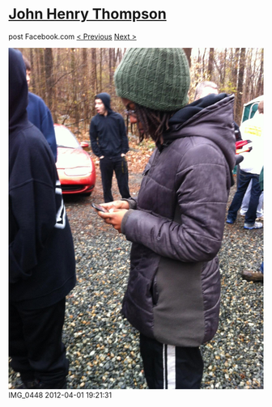 # [John Henry Thompson](../README.md)
post Facebook.com
[< Previous](2012-04-01-16.md) [Next >](2012-04-01-18.md)

[![](../media/2012-04-01/Paintball-14th-B-day-IMG_0448.jpg)](../README.md)
IMG_0448
2012-04-01 19:21:31